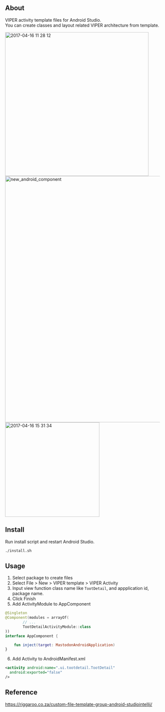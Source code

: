 ## About

VIPER activity template files for Android Studio.  
You can create classes and layout related VIPER architecture from template.

<img width="467" alt="2017-04-16 11 28 12" src="https://cloud.githubusercontent.com/assets/749051/25069326/2a2b672e-22b9-11e7-872c-2567ea39d116.png">

<img width="800" alt="new_android_component" src="https://cloud.githubusercontent.com/assets/749051/25069334/700ec254-22b9-11e7-900e-2b0afad4ef0c.png">

<img width="307" alt="2017-04-16 15 31 34" src="https://cloud.githubusercontent.com/assets/749051/25069348/d1ca382a-22b9-11e7-9276-ba03c18be5f7.png">

## Install

Run install script and restart Android Studio.

```bash
./install.sh
```

## Usage

1. Select package to create files
2. Select File > New > VIPER template > VIPER Activity
3. Input view function class name like `TootDetail`, and appplication id, package name.
4. Click Finish
5. Add ActivityModule to AppComponent

```kotlin
@Singleton
@Component(modules = arrayOf(
        // ...
        TootDetailActivityModule::class
))
interface AppComponent {

    fun inject(target: MastodonAndroidApplication)
}
```

6. Add Activity to AndroidManifest.xml

```xml
<activity android:name=".ui.tootdetail.TootDetail"
  android:exported="false"
/>
```

## Reference

https://riggaroo.co.za/custom-file-template-group-android-studiointellij/
